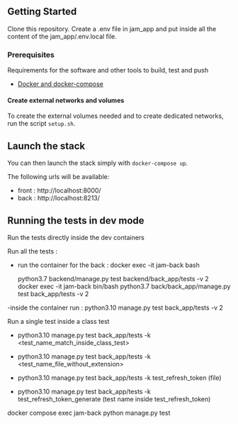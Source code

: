 ## Getting Started
Clone this repository.
Create a .env file in jam_app and put inside all the content of the jam_app/.env.local file.


### Prerequisites

Requirements for the software and other tools to build, test and push

- [Docker and docker-compose](https://docs.docker.com/get-docker/)


#### Create external networks and volumes

To create the external volumes needed and to create dedicated networks, run the script `setup.sh`.


## Launch the stack

You can then launch the stack simply with `docker-compose up`.

The following urls will be available:

- front : http://localhost:8000/
- back : http://localhost:8213/


## Running the tests in dev mode
Run the tests directly inside the dev containers

Run all the tests  :
- run the container for the back :
 docker exec -it jam-back bash


  python3.7 backend/manage.py test backend/back_app/tests -v 2 
 docker exec -it jam-back bin/bash python3.7 back/back_app/manage.py test back_app/tests -v 2 

-inside the container run :
python3.10 manage.py test back_app/tests -v 2

Run a single test inside a class test
 - python3.10 manage.py test back_app/tests -k <test_name_match_inside_class_test>
 - python3.10 manage.py test back_app/tests -k <test_name_file_without_extension>

 - python3.10 manage.py test back_app/tests -k test_refresh_token (file)
 - python3.10 manage.py test back_app/tests -k test_refresh_token_generate (test name inside test_refresh_token)

 
docker compose exec jam-back python manage.py test